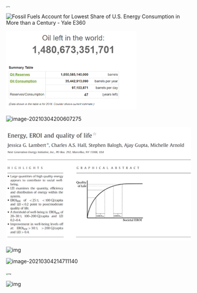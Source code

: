 <img src="https://upload.wikimedia.org/wikipedia/commons/thumb/2/23/Global-primary-energy_%281%29.png/1920px-Global-primary-energy_%281%29.png" alt="img" style="zoom: 25%;" />

![Fossil Fuels Account for Lowest Share of U.S. Energy Consumption in More  than a Century - Yale E360](https://e360.yale.edu/assets/site/USEnergyConsumption_bySource_EIA.png)

<img src="Oil left.png" alt="image-20210304200251905" style="zoom:50%;" />

![image-20210304200607275](D:\Works\English\SpeakingPlans\oil_consumption.png)

![image-20210304221520071](ERoEI_life_quantity.png)

![img](https://upload.wikimedia.org/wikipedia/commons/thumb/f/fe/EROI_-_Ratio_of_Energy_Returned_on_Energy_Invested_-_USA.svg/1920px-EROI_-_Ratio_of_Energy_Returned_on_Energy_Invested_-_USA.svg.png)

![image-20210304214711140](D:\Works\English\SpeakingPlans\problems_of_renewable_energy.png)

<img src="https://upload.wikimedia.org/wikipedia/commons/thumb/e/e8/Compost_Basket.jpg/1024px-Compost_Basket.jpg" alt="img" style="zoom: 33%;" />

![img](https://upload.wikimedia.org/wikipedia/commons/thumb/4/4b/Doomsday_Clock_graph.svg/2560px-Doomsday_Clock_graph.svg.png)

